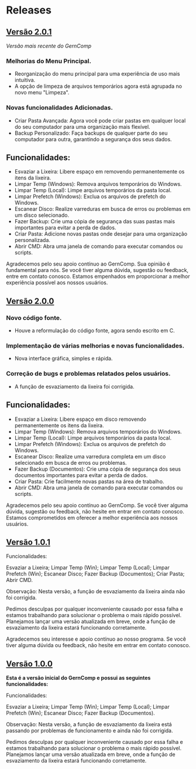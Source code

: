 # Releases

## [Versão 2.0.1](https://github.com/MuriloFA29/GernComp/releases/tag/v2.0.1) 
*Versão mais recente do GernComp*

### Melhorias do Menu Principal.

- Reorganização do menu principal para uma experiência de uso mais intuitiva.
- A opção de limpeza de arquivos temporários agora está agrupada no novo menu "Limpeza".

### Novas funcionalidades Adicionadas.

- Criar Pasta Avançada: Agora você pode criar pastas em qualquer local do seu computador para uma organização mais flexível.
- Backup Personalizado: Faça backups de qualquer parte do seu computador para outra, garantindo a segurança dos seus dados.

## Funcionalidades:

- Esvaziar a Lixeira: Libere espaço em removendo permanentemente os itens da lixeira.
- Limpar Temp (Windows): Remova arquivos temporários do Windows.
- Limpar Temp (Local): Limpe arquivos temporários da pasta local.
- Limpar Prefetch (Windows): Exclua os arquivos de prefetch do Windows.
- Escanear Disco: Realize varreduras em busca de erros ou problemas em um disco selecionado.
- Fazer Backup: Crie uma cópia de segurança das suas pastas mais importantes para evitar a perda de dados.
- Criar Pasta: Adicione novas pastas onde desejar para uma organização personalizada.
- Abrir CMD: Abra uma janela de comando para executar comandos ou scripts.

Agradecemos pelo seu apoio contínuo ao GernComp. Sua opinião é fundamental para nós. Se você tiver alguma dúvida, sugestão ou feedback, entre em contato conosco. Estamos empenhados em proporcionar a melhor experiência possível aos nossos usuários.

## [Versão 2.0.0](https://github.com/MuriloFA29/GernComp/releases/tag/v2.0.0) 

### Novo código fonte.
- Houve a reformulação do código fonte, agora sendo escrito em C.

### Implementação de várias melhorias e novas funcionalidades.
- Nova interface gráfica, simples e rápida.

### Correção de bugs e problemas relatados pelos usuários.
- A função de esvaziamento da lixeira foi corrigida.

## Funcionalidades:

- Esvaziar a Lixeira: Libere espaço em disco removendo permanentemente os itens da lixeira.
- Limpar Temp (Windows): Remova arquivos temporários do Windows.
- Limpar Temp (Local): Limpe arquivos temporários da pasta local.
- Limpar Prefetch (Windows): Exclua os arquivos de prefetch do Windows.
- Escanear Disco: Realize uma varredura completa em um disco selecionado em busca de erros ou problemas.
- Fazer Backup (Documentos): Crie uma cópia de segurança dos seus documentos importantes para evitar a perda de dados.
- Criar Pasta: Crie facilmente novas pastas na área de trabalho.
- Abrir CMD: Abra uma janela de comando para executar comandos ou scripts.

Agradecemos pelo seu apoio contínuo ao GernComp. Se você tiver alguma dúvida, sugestão ou feedback, não hesite em entrar em contato conosco. Estamos comprometidos em oferecer a melhor experiência aos nossos usuários.

## [Versão 1.0.1](https://github.com/MuriloFA29/GernComp/releases/tag/v1.0.0) 

Funcionalidades:

Esvaziar a Lixeira;
Limpar Temp (Win);
Limpar Temp (Local);
Limpar Prefetch (Win);
Escanear Disco;
Fazer Backup (Documentos);
Criar Pasta;
Abrir CMD.

Observação: Nesta versão, a função de esvaziamento da lixeira ainda não foi corrigida.

Pedimos desculpas por qualquer inconveniente causado por essa falha e estamos trabalhando para solucionar o problema o mais rápido possível. Planejamos lançar uma versão atualizada em breve, onde a função de esvaziamento da lixeira estará funcionando corretamente.

Agradecemos seu interesse e apoio contínuo ao nosso programa. Se você tiver alguma dúvida ou feedback, não hesite em entrar em contato conosco.

## [Versão 1.0.0](https://github.com/MuriloFA29/GernComp/releases/tag/v1.0.1) 
**Esta é a versão inicial do GernComp e possui as seguintes funcionalidades:**

Funcionalidades:

Esvaziar a Lixeira;
Limpar Temp (Win);
Limpar Temp (Local);
Limpar Prefetch (Win);
Escanear Disco;
Fazer Backup (Documentos).

Observação: Nesta versão, a função de esvaziamento da lixeira está passando por problemas de funcionamento e ainda não foi corrigida.

Pedimos desculpas por qualquer inconveniente causado por essa falha e estamos trabalhando para solucionar o problema o mais rápido possível. Planejamos lançar uma versão atualizada em breve, onde a função de esvaziamento da lixeira estará funcionando corretamente.
